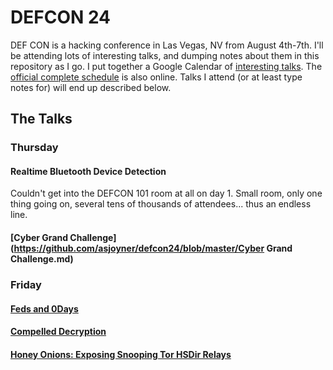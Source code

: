 # DEFCON 24

DEF CON is a hacking conference in Las Vegas, NV from August 4th-7th.  I'll be attending lots of interesting talks, and dumping notes about them in this repository as I go.  I put together a Google Calendar of [interesting talks](https://calendar.google.com/calendar/embed?src=joyner.ws_f8gv1f22fi6plfbkgsms4i8470%40group.calendar.google.com&ctz=America/Los_Angeles).  The [official complete schedule](https://www.defcon.org/html/defcon-24/dc-24-schedule.html) is also online.  Talks I attend (or at least type notes for) will end up described below.

## The Talks
### Thursday
#### Realtime Bluetooth Device Detection
Couldn't get into the DEFCON 101 room at all on day 1.  Small room, only one thing going on, several tens of thousands of attendees... thus an endless line.
#### [Cyber Grand Challenge](https://github.com/asjoyner/defcon24/blob/master/Cyber Grand Challenge.md)

### Friday
#### [Feds and 0Days](https://github.com/asjoyner/defcon24/blob/master/FedsAnd0Days.md)
#### [Compelled Decryption](https://github.com/asjoyner/defcon24/blob/master/CompelledDecryption.md)
#### [Honey Onions: Exposing Snooping Tor HSDir Relays](https://github.com/asjoyner/defcon24/blob/master/HoneyOnions.md)

